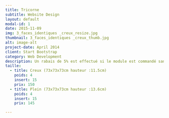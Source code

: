 ```yaml
---
title: Tricorne
subtitle: Website Design
layout: default
modal-id: 1
date: 2015-11-09
img: 3_faces_identiques _creux_resize.jpg
thumbnail: 3_faces_identiques _creux_thumb.jpg
alt: image-alt
project-date: April 2014
client: Start Bootstrap
category: Web Development
description: Un rabais de 5% est effectué si le module est commandé sans inserts.
taille:
  - title: Creux (73x73x73cm hauteur :11.5cm)
    poids: 4
    insert: 15
    prix: 150
  - title: Plein (73x73x73cm hauteur :13.6cm)
    poids: 4
    insert: 15
    prix: 145

---
```

